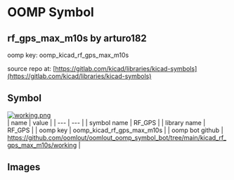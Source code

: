 # OOMP Symbol  
## rf_gps_max_m10s  by arturo182  
  
oomp key: oomp_kicad_rf_gps_max_m10s  
  
source repo at: [https://gitlab.com/kicad/libraries/kicad-symbols](https://gitlab.com/kicad/libraries/kicad-symbols)  
## Symbol  
  
[![working.png](working_600.png)](working.png)  
| name | value | 
| --- | --- | 
| symbol name | RF_GPS | 
| library name | RF_GPS | 
| oomp key | oomp_kicad_rf_gps_max_m10s | 
| oomp bot github | https://github.com/oomlout/oomlout_oomp_symbol_bot/tree/main/kicad_rf_gps_max_m10s/working | 
## Images  
